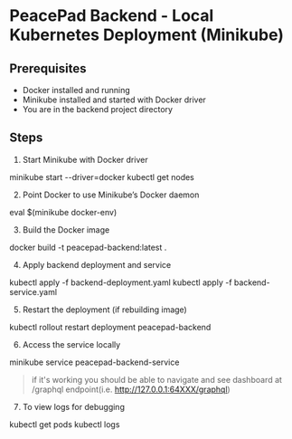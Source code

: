 # PeacePad Backend - Local Kubernetes Deployment (Minikube)

## Prerequisites

- Docker installed and running
- Minikube installed and started with Docker driver
- You are in the backend project directory

## Steps

1. Start Minikube with Docker driver

minikube start --driver=docker
kubectl get nodes

2. Point Docker to use Minikube’s Docker daemon

eval $(minikube docker-env)

3. Build the Docker image

docker build -t peacepad-backend:latest .

4. Apply backend deployment and service

kubectl apply -f backend-deployment.yaml
kubectl apply -f backend-service.yaml

5. Restart the deployment (if rebuilding image)

kubectl rollout restart deployment peacepad-backend

6. Access the service locally

minikube service peacepad-backend-service

> if it's working you should be able to navigate and see dashboard at /graphql endpoint(i.e. http://127.0.0.1:64XXX/graphql)

7. To view logs for debugging

kubectl get pods
kubectl logs <your-backend-pod-name>
